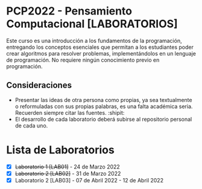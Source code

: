 # PCP2022 - Pensamiento Computacional [LABORATORIOS]
Este curso es una introducción a los fundamentos de la programación, entregando los conceptos esenciales que permitan a los estudiantes poder crear algoritmos para resolver problemas, implementándolos en un lenguaje de programación. No requiere ningún conocimiento previo en programación.

## Consideraciones
- Presentar las ideas de otra persona como propias, ya sea textualmente o reformuladas con sus propias palabras, es una falta académica seria. Recuerden siempre citar las fuentes. :shipit:
- El desarrollo de cada laboratorio deberá subirse al repositorio personal de cada uno.

# Lista de Laboratorios 

- [X] ~~Laboratorio 1 [LAB01]~~ - 24 de Marzo 2022
- [X] ~~Laboratorio 2 [LAB02]~~ - 31 de Marzo 2022
- [X] Laboratorio 2 [LAB03] - 07 de Abril 2022 - 12 de Abril 2022
